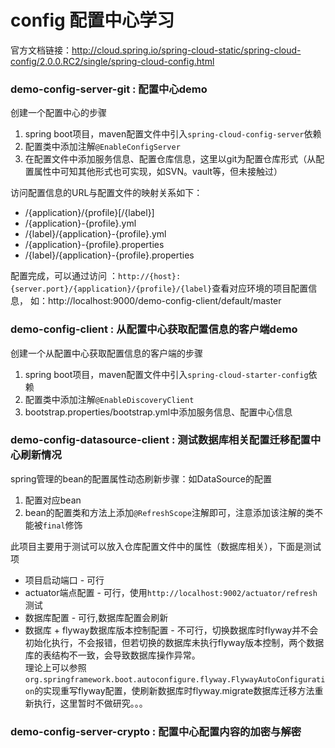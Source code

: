 # config 配置中心学习
官方文档链接：http://cloud.spring.io/spring-cloud-static/spring-cloud-config/2.0.0.RC2/single/spring-cloud-config.html

### demo-config-server-git : 配置中心demo
创建一个配置中心的步骤
1. spring boot项目，maven配置文件中引入`spring-cloud-config-server`依赖
1. 配置类中添加注解`@EnableConfigServer`
1. 在配置文件中添加服务信息、配置仓库信息，这里以git为配置仓库形式（从配置属性中可知其他形式也可实现，如SVN。vault等，但未接触过）

访问配置信息的URL与配置文件的映射关系如下：
- /{application}/{profile}[/{label}]
- /{application}-{profile}.yml
- /{label}/{application}-{profile}.yml
- /{application}-{profile}.properties
- /{label}/{application}-{profile}.properties

配置完成，可以通过访问 ：`http://{host}:{server.port}/{application}/{profile}/{label}`查看对应环境的项目配置信息，
如：http://localhost:9000/demo-config-client/default/master

### demo-config-client : 从配置中心获取配置信息的客户端demo
创建一个从配置中心获取配置信息的客户端的步骤
1. spring boot项目，maven配置文件中引入`spring-cloud-starter-config`依赖
1. 配置类中添加注解`@EnableDiscoveryClient`
1. bootstrap.properties/bootstrap.yml中添加服务信息、配置中心信息

### demo-config-datasource-client : 测试数据库相关配置迁移配置中心刷新情况
spring管理的bean的配置属性动态刷新步骤：如DataSource的配置
1. 配置对应bean
1. bean的配置类和方法上添加`@RefreshScope`注解即可，注意添加该注解的类不能被`final`修饰

此项目主要用于测试可以放入仓库配置文件中的属性（数据库相关），下面是测试项
- 项目启动端口 - 可行
- actuator端点配置 - 可行，使用`http://localhost:9002/actuator/refresh`测试
- 数据库配置 - 可行,数据库配置会刷新
- 数据库 + flyway数据库版本控制配置 - 不可行，切换数据库时flyway并不会初始化执行，不会报错，但若切换的数据库未执行flyway版本控制，两个数据库的表结构不一致，会导致数据库操作异常。<br/>
理论上可以参照`org.springframework.boot.autoconfigure.flyway.FlywayAutoConfiguration`的实现重写flyway配置，使刷新数据库时flyway.migrate数据库迁移方法重新执行，这里暂时不做研究。。。

### demo-config-server-crypto : 配置中心配置内容的加密与解密
